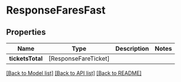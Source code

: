 # ResponseFaresFast

## Properties
Name | Type | Description | Notes
------------ | ------------- | ------------- | -------------
**ticketsTotal** | [ResponseFareTicket] |  | 

[[Back to Model list]](../README.md#documentation-for-models) [[Back to API list]](../README.md#documentation-for-api-endpoints) [[Back to README]](../README.md)


